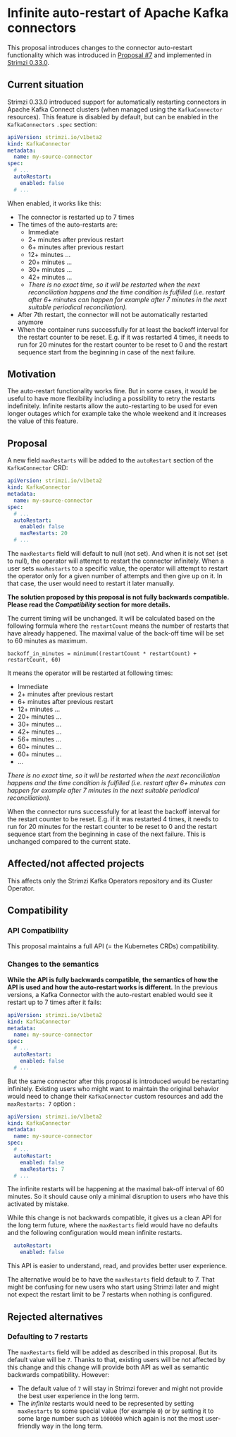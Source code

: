 # Infinite auto-restart of Apache Kafka connectors

This proposal introduces changes to the connector auto-restart functionality which was introduced in [Proposal #7](https://github.com/strimzi/proposals/blob/main/007-restarting-kafka-connect-connectors-and-tasks.md) and implemented in [Strimzi 0.33.0](https://github.com/strimzi/strimzi-kafka-operator/pull/7500).

## Current situation

Strimzi 0.33.0 introduced support for automatically restarting connectors in Apache Kafka Connect clusters (when managed using the `KafkaConnector` resources). This feature is disabled by default, but can be enabled in the `KafkaConnectors` `.spec` section:

```yaml
apiVersion: strimzi.io/v1beta2
kind: KafkaConnector
metadata:
  name: my-source-connector
spec:
  # ...
  autoRestart:
    enabled: false
  # ...
```

When enabled, it works like this:
* The connector is restarted up to 7 times
* The times of the auto-restarts are:
    * Immediate
    * 2+ minutes after previous restart
    * 6+ minutes after previous restart
    * 12+ minutes …
    * 20+ minutes …
    * 30+ minutes …
    * 42+ minutes …
    * _There is no exact time, so it will be restarted when the next reconciliation happens and the time condition is fulfilled (i.e. restart after 6+ minutes can happen for example after 7 minutes in the next suitable periodical reconciliation)._
* After 7th restart, the connector will not be automatically restarted anymore
* When the container runs successfully for at least the backoff interval for the restart counter to be reset.
  E.g. if it was restarted 4 times, it needs to run for 20 minutes for the restart counter to be reset to 0 and the restart sequence start from the beginning in case of the next failure.

## Motivation

The auto-restart functionality works fine. But in some cases, it would be useful to have more flexibility including a possibility to retry the restarts indefinitely.
Infinite restarts allow the auto-restarting to be used for even longer outages which for example take the whole weekend and it increases the value of this feature.

## Proposal

A new field `maxRestarts` will be added to the `autoRestart` section of the `KafkaConnector` CRD:

```yaml
apiVersion: strimzi.io/v1beta2
kind: KafkaConnector
metadata:
  name: my-source-connector
spec:
  # ...
  autoRestart:
    enabled: false
    maxRestarts: 20
  # ...
```

The `maxRestarts` field will default to null (not set).
And when it is not set (set to null), the operator will attempt to restart the connector infinitely.
When a user sets `maxRestarts` to a specific value, the operator will attempt to restart the operator only for a given number of attempts and then give up on it.
In that case, the user would need to restart it later manually.

**The solution proposed by this proposal is not fully backwards compatible.**
**Please read the _Compatibility_ section for more details.**

The current timing will be unchanged.
It will be calculated based on the following formula where the `restartCount` means the number of restarts that have already happened.
The maximal value of the back-off time will be set to 60 minutes as maximum.

```
backoff_in_minutes = minimum((restartCount * restartCount) + restartCount, 60)
```

It means the operator will be restarted at following times:
* Immediate
* 2+ minutes after previous restart
* 6+ minutes after previous restart
* 12+ minutes …
* 20+ minutes …
* 30+ minutes …
* 42+ minutes …
* 56+ minutes …
* 60+ minutes …
* 60+ minutes …
* …

_There is no exact time, so it will be restarted when the next reconciliation happens and the time condition is fulfilled (i.e. restart after 6+ minutes can happen for example after 7 minutes in the next suitable periodical reconciliation)._

When the connector runs successfully for at least the backoff interval for the restart counter to be reset.
E.g. if it was restarted 4 times, it needs to run for 20 minutes for the restart counter to be reset to 0 and the restart sequence start from the beginning in case of the next failure.
This is unchanged compared to the current state.

## Affected/not affected projects

This affects only the Strimzi Kafka Operators repository and its Cluster Operator.

## Compatibility

### API Compatibility

This proposal maintains a full API (= the Kubernetes CRDs) compatibility.

### Changes to the semantics

**While the API is fully backwards compatible, the semantics of how the API is used and how the auto-restart works is different.**
In the previous versions, a Kafka Connector with the auto-restart enabled would see it restart up to 7 times after it fails:

```yaml
apiVersion: strimzi.io/v1beta2
kind: KafkaConnector
metadata:
  name: my-source-connector
spec:
  # ...
  autoRestart:
    enabled: false
  # ...
```

But the same connector after this proposal is introduced would be restarting infinitely.
Existing users who might want to maintain the original behavior would need to change their `KafkaConnector` custom resources and add the `maxRestarts: 7` option :

```yaml
apiVersion: strimzi.io/v1beta2
kind: KafkaConnector
metadata:
  name: my-source-connector
spec:
  # ...
  autoRestart:
    enabled: false
    maxRestarts: 7
  # ...
```

The infinite restarts will be happening at the maximal bak-off interval of 60 minutes.
So it should cause only a minimal disruption to users who have this activated by mistake.

While this change is not backwards compatible, it gives us a clean API for the long term future, where the `maxRestarts` field would have no defaults and the following configuration would mean infinite restarts.

```yaml
  autoRestart:
    enabled: false
```

This API is easier to understand, read, and provides better user experience.

The alternative would be to have the `maxRestarts` field default to 7.
That might be confusing for new users who start using Strimzi later and might not expect the restart limit to be 7 restarts when nothing is configured.

## Rejected alternatives

### Defaulting to 7 restarts

The `maxRestarts` field will be added as described in this proposal.
But its default value will be `7`.
Thanks to that, existing users will be not affected by this change and this change will provide both API as well as semantic backwards compatibility.
However:
* The default value of `7` will stay in Strimzi forever and might not provide the best user experience in the long term.
* The _infinite_ restarts would need to be represented by setting `maxRestarts` to some special value (for example `0`) or by setting it to some large number such as `1000000` which again is not the most user-friendly way in the long term.
